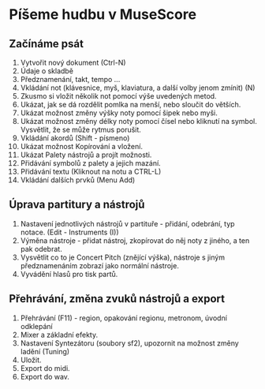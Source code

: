 # Píšeme hudbu v MuseScore

## Začínáme psát

1. Vytvořit nový dokument (Ctrl-N)
2. Údaje o skladbě
3. Předznamenání, takt, tempo ...
4. Vkládání not (klávesnice, myš, klaviatura, a další volby jenom zmínit) (N)
5. Zkusmo si vložit několik not pomocí výše uvedených metod. 
6. Ukázat, jak se dá rozdělit pomlka na menší, nebo sloučit do větších.
7. Ukázat možnost změny výšky noty pomocí šipek nebo myši.
8. Ukázat možnost změny délky noty pomocí čísel nebo kliknutí na symbol. Vysvětlit, že se může rytmus porušit.
9. Vkládání akordů (Shift - písmeno)
10. Ukázat možnost Kopírování a vložení.
11. Ukázat Palety nástrojů a projít možnosti.
12. Přidávání symbolů z palety a jejich mazání.
13. Přidávání textu (Kliknout na notu a CTRL-L)
14. Vkládání dalších prvků (Menu Add)

## Úprava partitury a nástrojů

1. Nastavení jednotlivých nástrojů v partituře - přidání, odebrání, typ notace. (Edit - Instruments (I))
2. Výměna nástroje - přidat nástroj, zkopírovat do něj noty z jiného, a ten pak odebrat.
3. Vysvětlit co to je Concert Pitch (znějící výška), nástroje s jiným předznamenáním zobrazí jako normální nástroje.
4. Vyvádění hlasů pro tisk partů.

## Přehrávání, změna zvuků nástrojů a export

1. Přehrávání (F11) - region, opakování regionu, metronom, úvodní odklepání
2. Mixer a základní efekty.
3. Nastavení Syntezátoru (soubory sf2), upozornit na možnost změny ladění (Tuning)
4. Uložit.
5. Export do midi.
6. Export do wav.

